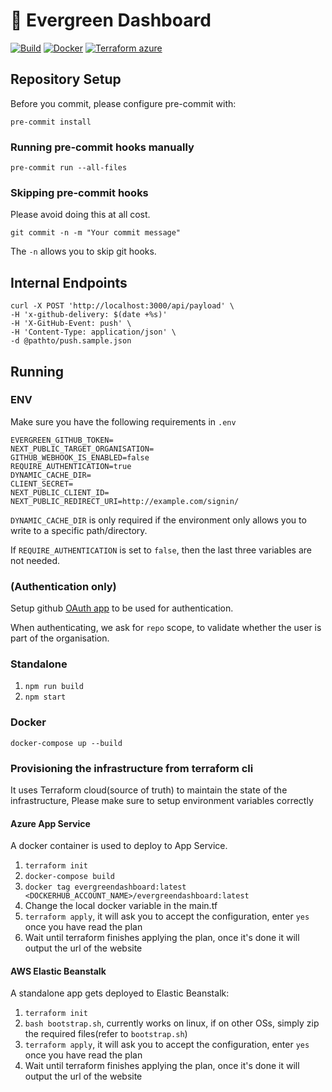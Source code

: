 # 🌲 Evergreen Dashboard

[![Build](https://github.com/ahm-monash/evergreen/actions/workflows/build.yml/badge.svg)](https://github.com/ahm-monash/evergreen/actions/workflows/build.yml)
[![Docker](https://github.com/ahm-monash/evergreen/actions/workflows/docker.yml/badge.svg)](https://github.com/ahm-monash/evergreen/actions/workflows/docker.yml)
[![Terraform azure](https://github.com/ahm-monash/evergreen/actions/workflows/terraform_azure.yml/badge.svg)](https://github.com/ahm-monash/evergreen/actions/workflows/terraform_azure.yml)

## Repository Setup

Before you commit, please configure pre-commit with:

`pre-commit install`

### Running pre-commit hooks manually

`pre-commit run --all-files`

### Skipping pre-commit hooks

Please avoid doing this at all cost.

`git commit -n -m "Your commit message"`

The `-n` allows you to skip git hooks.

## Internal Endpoints

```
curl -X POST 'http://localhost:3000/api/payload' \
-H 'x-github-delivery: $(date +%s)'
-H 'X-GitHub-Event: push' \
-H 'Content-Type: application/json' \
-d @pathto/push.sample.json
```

## Running

### ENV

Make sure you have the following requirements in `.env`

```
EVERGREEN_GITHUB_TOKEN=
NEXT_PUBLIC_TARGET_ORGANISATION=
GITHUB_WEBHOOK_IS_ENABLED=false
REQUIRE_AUTHENTICATION=true
DYNAMIC_CACHE_DIR=
CLIENT_SECRET=
NEXT_PUBLIC_CLIENT_ID=
NEXT_PUBLIC_REDIRECT_URI=http://example.com/signin/
```

`DYNAMIC_CACHE_DIR` is only required if the environment only allows you to write to a specific path/directory.

If `REQUIRE_AUTHENTICATION` is set to `false`, then the last three variables are not needed.

### (Authentication only)

Setup github [OAuth app](https://docs.github.com/en/developers/apps/building-oauth-apps/creating-an-oauth-app) to be used for authentication.

When authenticating, we ask for `repo` scope, to validate whether the user is part of the organisation.

<!-- ### Custom configuration

Use the file `custom-config.json` to customise the app based on your need.

Please refer to `custom-config.sample` for guidance. -->

### Standalone

1. `npm run build`
2. `npm start`


### Docker

`docker-compose up --build`

### Provisioning the infrastructure from terraform cli

It uses Terraform cloud(source of truth) to maintain the state of the infrastructure, Please make sure to setup environment variables correctly

#### Azure App Service

A docker container is used to deploy to App Service.

1. `terraform init`
2. `docker-compose build`
3. `docker tag evergreendashboard:latest <DOCKERHUB_ACCOUNT_NAME>/evergreendashboard:latest`
4. Change the local docker variable in the main.tf
5. `terraform apply`, it will ask you to accept the configuration, enter `yes` once you have read the plan
6. Wait until terraform finishes applying the plan, once it's done it will output the url of the website

#### AWS Elastic Beanstalk

A standalone app gets deployed to Elastic Beanstalk:

1. `terraform init`
2. `bash bootstrap.sh`, currently works on linux, if on other OSs, simply zip the required files(refer to `bootstrap.sh`)
3. `terraform apply`, it will ask you to accept the configuration, enter `yes` once you have read the plan
4. Wait until terraform finishes applying the plan, once it's done it will output the url of the website
